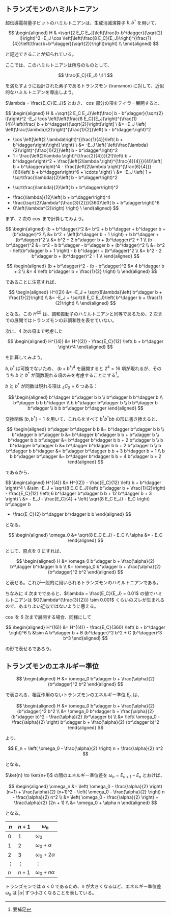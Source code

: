 ## トランズモンのハミルトニアン

超伝導電荷量子ビットのハミルトニアンは、生成消滅演算子 $b, b^\dagger$ を用いて、

$$
\begin{aligned}
H & =\sqrt{2 E_C E_J}\left(\frac{b-b^\dagger}{\sqrt{2} i}\right)^2
-E_J \cos \left[\left(\frac{8 E_C}{E_J}\right)^{\frac{1}{4}}\left(\frac{b+b^\dagger}{\sqrt{2}}\right)\right] \\
\end{aligned}
$$

と記述できることが知られている。

ここでは、このハミルトニアンは所与のものとして、

$$
\frac{E_C}{E_J} \ll 1
$$

を満たすように設計された素子であるトランズモン (transmon) に対して、近似的なハミルトニアンを導出しよう。

$\lambda = \frac{E_C}{E_J}$ とおき、 $\cos$ 部分の項をテイラー展開すると、

$$
\begin{aligned}
H & =\sqrt{2 E_C E_J}\left(\frac{ b - b^\dagger}{\sqrt{2} i}\right)^2
-E_J \cos \left[\left(\frac{8 E_C}{E_J}\right)^{\frac{1}{4}}\left(\frac{ b + b^\dagger}{\sqrt{2}}\right)\right] \\
&= -E_J \left\{
\left(\frac{\lambda}{2}\right)^{\frac{1}{2}}\left( b - b^\dagger\right)^2
+ \cos \left[\left(2 \lambda\right)^{\frac{1}{4}}\left( b + b^\dagger\right)\right]
\right\} \\
&= -E_J \left\{
\left(\frac{\lambda}{2}\right)^{\frac{1}{2}}\left( b - b^\dagger\right)^2
+ 1 - \frac{\left(2\lambda \right)^{\frac{2}{4}}}{2!}\left( b + b^\dagger\right)^2 + \frac{\left(2\lambda \right)^{\frac{4}{4}}}{4!}\left( b + b^\dagger\right)^4 - \frac{\left(2\lambda \right)^{\frac{6}{4}}}{6!}\left( b + b^\dagger\right)^6 + \cdots
\right\} \\
&= -E_J \left\{
1 + \sqrt\frac{\lambda}{2}\left( b - b^\dagger\right)^2
- \sqrt\frac{\lambda}{2}\left( b + b^\dagger\right)^2
+ \frac{\lambda}{12}\left( b + b^\dagger\right)^4
+ \frac{\sqrt{2}\lambda^{\frac{3}{2}}}{360}\left( b + b^\dagger\right)^6
+ O\left(\lambda^{2}\right)
\right\} \\
\end{aligned}
$$

まず、2 次の $\cos$ まで計算してみよう。

$$
\begin{aligned}
(b + b^\dagger)^2 &= b^2 + b b^\dagger + b^\dagger b + (b^\dagger)^2 \\
&= b^2 + \left(b^\dagger b + 1 \right) + b b^\dagger + (b^\dagger)^2 \\
&= b^2 + 2 b^\dagger b + (b^\dagger)^2 + 1 \\
(b - b^\dagger)^2 &= b^2 - b b^\dagger - b^\dagger b + (b^\dagger)^2 \\
&= b^2 - \left(b^\dagger b + 1 \right) - b b^\dagger + (b^\dagger)^2 \\
&= b^2 - 2 b^\dagger b + (b^\dagger)^2 - 1 \\
\end{aligned}
$$

$$
\begin{aligned}
(b + b^\dagger)^2 -
(b - b^\dagger)^2
&=
4 b^\dagger b + 2 \\
&= 4 \left( b^\dagger b + \frac{1}{2} \right) \\
\end{aligned}
$$

であることに注意すれば、

$$
\begin{aligned}
H^{(2)} &= -E_J + \sqrt{8\lambda}\left( b^\dagger b + \frac{1}{2}\right) \\
&= -E_J + \sqrt{8 E_C E_J}\left( b^\dagger b + \frac{1}{2}\right) \\
\end{aligned}
$$

となる。この $H^{(2)}$ は、調和振動子のハミルトニアンと同等であるため、2 次までの展開ではトランズモンの非調和性を表せていない。

次に、4 次の項まで考慮した

$$
\begin{aligned}
H^{(4)} &= H^{(2)} - \frac{E_C}{12} \left( b + b^\dagger \right)^4
\end{aligned}
$$

を計算してみよう。

$b, b^\dagger$ は可換でないため、 $(b + b^\dagger)^4$ を展開すると $2^4 = 16$ 項が現れるが、そのうち $b$ と $b^\dagger$ が同数現れる項のみを考慮することにする[^1]。

[^1]: 要補足

$b$ と $b^\dagger$ が同数は現れる項は $_4 C_2 = 6$ つある：

$$
\begin{aligned}
b^\dagger b^\dagger b b \\
b^\dagger b b^\dagger b \\
b^\dagger b b b^\dagger \\
b b^\dagger b^\dagger b \\
b b^\dagger b b^\dagger \\
b b b^\dagger b^\dagger
\end{aligned}
$$

交換関係 $[b, b^\dagger] = 1$ を用いて、これらをすべて $b^\dagger b^\dagger b b$ の形に書き換えると、

$$
\begin{aligned}
b^\dagger b^\dagger b b
&= b^\dagger b^\dagger b b \\
b^\dagger b b^\dagger b
&= b^\dagger b^\dagger b b + b^\dagger b \\
b^\dagger b b b^\dagger
&= b^\dagger b^\dagger b b + 2 b^\dagger b \\
b b^\dagger b^\dagger b
&= b^\dagger b^\dagger b b + 2 b^\dagger b \\
b b^\dagger b b^\dagger
&= b^\dagger b^\dagger b b + 3 b^\dagger b + 1 \\
b b b^\dagger b^\dagger
&= b^\dagger b^\dagger b b + 4 b^\dagger b + 2
\end{aligned}
$$

であるから、

$$
\begin{aligned}
H^{(4)} &= H^{(2)} - \frac{E_C}{12} \left( b + b^\dagger \right)^4 \\
&\sim -E_J + \sqrt{8 E_C E_J}\left( b^\dagger b + \frac{1}{2}\right) - \frac{E_C}{12} \left(
6 b^\dagger b^\dagger b b + 12 b^\dagger b + 3 \right) \\
&= - E_J - \frac{E_C}{4} + \left( \sqrt{8 E_C E_J} - E_C \right) b^\dagger b
- \frac{E_C}{2} b^\dagger b^\dagger b b
\end{aligned}
$$

となる。

$$
\begin{aligned}
\omega_0 &= \sqrt{8 E_C E_J} - E_C \\
\alpha &= - E_C
\end{aligned}
$$

として、原点を 0 にすれば、

$$
\begin{aligned}
H &= \omega_0 b^\dagger b + \frac{\alpha}{2}   b^\dagger b^\dagger b b \\
&= \omega_0 b^\dagger b + \frac{\alpha}{2}  (b^\dagger)^2 b^2
\end{aligned}
$$

と表せる。これが一般的に用いられるトランズモンのハミルトニアンである。

ちなみに 4 次までであると、$\lambda = \frac{E_C}{E_J} = 0.01$ の値でハミルトニアンは $O(\lambda^{\frac{3}{2}}) \sim 0.001$ くらいのズレが生まれるので、あまりよい近似ではないように思える。

$\cos$ を 6 次まで展開する場合、同様にして

$$
\begin{aligned}
H^{(6)} &= H^{(4)} - \frac{E_C}{360} \left( b + b^\dagger \right)^6 \\
&\sim A b^\dagger b + B (b^\dagger)^2 b^2 + C (b^\dagger)^3 b^3
\end{aligned}
$$

の形で表せるであろう。

## トランズモンのエネルギー準位

$$
\begin{aligned}
H &= \omega_0 b^\dagger b + \frac{\alpha}{2}   (b^\dagger)^2 b^2
\end{aligned}
$$

で表される、相互作用のないトランズモンのエネルギー準位 $E_n$ は、

$$
\begin{aligned}
H &= \omega_0 b^\dagger b + \frac{\alpha}{2}   (b^\dagger)^2 b^2 \\
&= \omega_0 b^\dagger b + \frac{\alpha}{2}  (b^\dagger b)^2 - \frac{\alpha}{2} (b^\dagger b) \\
&= \left( \omega_0 - \frac{\alpha}{2} \right) b^\dagger b + \frac{\alpha}{2} (b^\dagger b)^2
\end{aligned}
$$

より、

$$
E_n = \left( \omega_0 - \frac{\alpha}{2} \right) n + \frac{\alpha}{2} n^2
$$

となる。

$\ket{n} \to \ket{n+1}$ の間のエネルギー準位差を $\omega_n = E_{n+1} - E_{n}$ とおけば、

$$
\begin{aligned}
\omega_n &= \left( \omega_0 - \frac{\alpha}{2} \right) (n+1) + \frac{\alpha}{2} (n+1)^2 - \left( \omega_0 - \frac{\alpha}{2} \right) n - \frac{\alpha}{2} n^2 \\
&= \left( \omega_0 - \frac{\alpha}{2} \right) + \frac{\alpha}{2} (2n + 1) \\
&= \omega_0 + \alpha n
\end{aligned}
$$

となる。

| $n$      | $n+1$    | $\omega_n$           |
| -------- | -------- | -------------------- |
| $0$      | $1$      | $\omega_0$           |
| $1$      | $2$      | $\omega_0 + \alpha$  |
| $2$      | $3$      | $\omega_0 + 2\alpha$ |
| $\vdots$ | $\vdots$ | $\vdots$             |
| $n$      | $n+1$    | $\omega_0 + n\alpha$ |

トランズモンでは $\alpha < 0$ であるため、$n$ が大きくなるほど、エネルギー準位差 $\omega_n$ は $|\alpha|$ ずつ小さくなることを表している。
